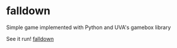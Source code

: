 # falldown
Simple game implemented with Python and UVA's gamebox library

See it run!
[falldown](https://user-images.githubusercontent.com/112604420/211682669-01de1f16-c180-4c96-99f3-b440af5af4cc.gif)
